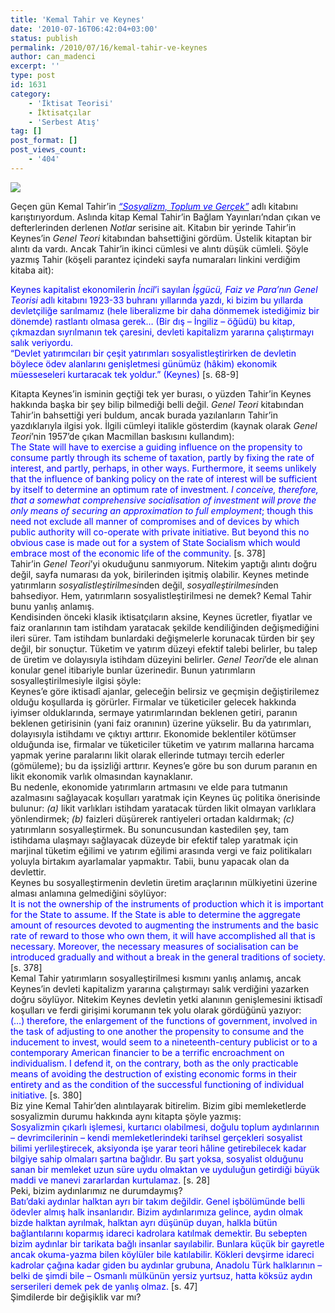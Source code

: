 ```yaml
---
title: 'Kemal Tahir ve Keynes'
date: '2010-07-16T06:42:04+03:00'
status: publish
permalink: /2010/07/16/kemal-tahir-ve-keynes
author: can_madenci
excerpt: ''
type: post
id: 1631
category:
    - 'İktisat Teorisi'
    - İktisatçılar
    - 'Serbest Atış'
tag: []
post_format: []
post_views_count:
    - '404'
---
```

![](http://www.dunyabizim.com/images/news/13727.jpg)

Geçen gün Kemal Tahir’in *<span style="color: #0000ff">[<span style="color: #0000ff">“Sosyalizm, Toplum ve Gerçek”</span>](http://www.kitapyurdu.com/kitap/default.asp?id=3644&sa=61507101)</span>* adlı kitabını karıştırıyordum. Aslında kitap Kemal Tahir’in Bağlam Yayınları’ndan çıkan ve defterlerinden derlenen *Notlar* serisine ait. Kitabın bir yerinde Tahir’in Keynes’in *Genel Teori* kitabından bahsettiğini gördüm. Üstelik kitaptan bir alıntı da vardı. Ancak Tahir’in ikinci cümlesi ve alıntı düşük cümleli. Şöyle yazmış Tahir (köşeli parantez içindeki sayfa numaraları linkini verdiğim kitaba ait):

<span style="color: #0000ff">Keynes kapitalist ekonomilerin *İncil*’i sayılan *İşgücü, Faiz ve Para’nın Genel Teorisi* adlı kitabını 1923-33 buhranı yıllarında yazdı, ki bizim bu yıllarda devletçiliğe sarılmamız (hele liberalizme bir daha dönmemek istediğimiz bir dönemde) rastlantı olmasa gerek… (Bir dış – İngiliz – öğüdü) bu kitap, çıkmazdan sıyrılmanın tek çaresini, devleti kapitalizm yararına çalıştırmayı salık veriyordu.</span>  
<span style="color: #0000ff">“Devlet yatırımcıları bir çeşit yatırımları sosyalistleştirirken de devletin böylece ödev alanlarını genişletmesi günümüz (hâkim) ekonomik müesseseleri kurtaracak tek yoldur.” (Keynes)</span> \[s. 68-9\]  
  
Kitapta Keynes’in isminin geçtiği tek yer burası, o yüzden Tahir’in Keynes hakkında başka bir şey bilip bilmediği belli değil. *Genel Teori* kitabından Tahir’in bahsettiği yeri buldum, ancak burada yazılanların Tahir’in yazdıklarıyla ilgisi yok. İlgili cümleyi italikle gösterdim (kaynak olarak *Genel Teori*’nin 1957’de çıkan Macmillan baskısını kullandım):  
<span style="color: #0000ff">The State will have to exercise a guiding influence on the propensity to consume partly through its scheme of taxation, partly by fixing the rate of interest, and partly, perhaps, in other ways. Furthermore, it seems unlikely that the influence of banking policy on the rate of interest will be sufficient by itself to determine an optimum rate of investment. *I conceive, therefore, that a somewhat comprehensive socialisation of investment will prove the only means of securing an approximation to full employment*; though this need not exclude all manner of compromises and of devices by which public authority will co-operate with private initiative. But beyond this no obvious case is made out for a system of State Socialism which would embrace most of the economic life of the community.</span> \[s. 378\]  
Tahir’in *Genel Teori*’yi okuduğunu sanmıyorum. Nitekim yaptığı alıntı doğru değil, sayfa numarası da yok, birilerinden işitmiş olabilir. Keynes metinde yatırımların *sosyalistleştirilmesi*nden değil, *sosyalleştirilmesi*nden bahsediyor. Hem, yatırımların sosyalistleştirilmesi ne demek? Kemal Tahir bunu yanlış anlamış.  
Kendisinden önceki klasik iktisatçıların aksine, Keynes ücretler, fiyatlar ve faiz oranlarının tam istihdam yaratacak şekilde kendiliğinden değişmediğini ileri sürer. Tam istihdam bunlardaki değişmelerle korunacak türden bir şey değil, bir sonuçtur. Tüketim ve yatırım düzeyi efektif talebi belirler, bu talep de üretim ve dolayısıyla istihdam düzeyini belirler. *Genel Teori*’de ele alınan konular genel itibariyle bunlar üzerinedir. Bunun yatırımların sosyalleştirilmesiyle ilgisi şöyle:  
Keynes’e göre iktisadî ajanlar, geleceğin belirsiz ve geçmişin değiştirilemez olduğu koşullarda iş görürler. Firmalar ve tüketiciler gelecek hakkında iyimser olduklarında, sermaye yatırımlarından beklenen getiri, paranın beklenen getirisinin (yani faiz oranının) üzerine yükselir. Bu da yatırımları, dolayısıyla istihdamı ve çıktıyı arttırır. Ekonomide beklentiler kötümser olduğunda ise, firmalar ve tüketiciler tüketim ve yatırım mallarına harcama yapmak yerine paralarını likit olarak ellerinde tutmayı tercih ederler (gömüleme); bu da işsizliği arttırır. Keynes’e göre bu son durum paranın en likit ekonomik varlık olmasından kaynaklanır.  
Bu nedenle, ekonomide yatırımların artmasını ve elde para tutmanın azalmasını sağlayacak koşulları yaratmak için Keynes üç politika önerisinde bulunur: *(a)* likit varlıkları istihdam yaratacak türden likit olmayan varlıklara yönlendirmek; *(b)* faizleri düşürerek rantiyeleri ortadan kaldırmak; *(c)* yatırımların sosyalleştirmek. Bu sonuncusundan kastedilen şey, tam istihdama ulaşmayı sağlayacak düzeyde bir efektif talep yaratmak için marjinal tüketim eğilimi ve yatırım eğilimi arasında vergi ve faiz politikaları yoluyla birtakım ayarlamalar yapmaktır. Tabii, bunu yapacak olan da devlettir.  
Keynes bu sosyalleştirmenin devletin üretim araçlarının mülkiyetini üzerine alması anlamına gelmediğini söylüyor:  
<span style="color: #0000ff">It is not the ownership of the instruments of production which it is important for the State to assume. If the State is able to determine the aggregate amount of resources devoted to augmenting the instruments and the basic rate of reward to those who own them, it will have accomplished all that is necessary. Moreover, the necessary measures of socialisation can be introduced gradually and without a break in the general traditions of society.</span> \[s. 378\]  
Kemal Tahir yatırımların sosyalleştirilmesi kısmını yanlış anlamış, ancak Keynes’in devleti kapitalizm yararına çalıştırmayı salık verdiğini yazarken doğru söylüyor. Nitekim Keynes devletin yetki alanının genişlemesini iktisadî koşulları ve ferdi girişimi korumanın tek yolu olarak gördüğünü yazıyor:  
<span style="color: #0000ff">(…) therefore, the enlargement of the functions of government, involved in the task of adjusting to one another the propensity to consume and the inducement to invest, would seem to a nineteenth-century publicist or to a contemporary American financier to be a terrific encroachment on individualism. I defend it, on the contrary, both as the only practicable means of avoiding the destruction of existing economic forms in their entirety and as the condition of the successful functioning of individual initiative.</span> \[s. 380\]  
Biz yine Kemal Tahir’den alıntılayarak bitirelim. Bizim gibi memleketlerde sosyalizmin durumu hakkında aynı kitapta şöyle yazmış:  
<span style="color: #0000ff">Sosyalizmin çıkarlı işlemesi, kurtarıcı olabilmesi, doğulu toplum aydınlarının – devrimcilerinin – kendi memleketlerindeki tarihsel gerçekleri sosyalist bilimi yerlileştirecek, aksiyonda işe yarar teori hâline getirebilecek kadar bilgiye sahip olmaları şartına bağlıdır. Bu şart yoksa, sosyalist olduğunu sanan bir memleket uzun süre uydu olmaktan ve uyduluğun getirdiği büyük maddi ve manevi zararlardan kurtulamaz.</span> \[s. 28\]  
Peki, bizim aydınlarımız ne durumdaymış?  
<span style="color: #0000ff">Batı’daki aydınlar halktan ayrı bir takım değildir. Genel işbölümünde belli ödevler almış halk insanlarıdır. Bizim aydınlarımıza gelince, aydın olmak bizde halktan ayrılmak, halktan ayrı düşünüp duyan, halkla bütün bağlantılarını koparmış idareci kadrolara katılmak demektir. Bu sebepten bizim aydınlar bir tarikata bağlı insanlar sayılabilir. Bunlara küçük bir gayretle ancak okuma-yazma bilen köylüler bile katılabilir. Kökleri devşirme idareci kadrolar çağına kadar giden bu aydınlar grubuna, Anadolu Türk halklarının – belki de şimdi bile – Osmanlı mülkünün yersiz yurtsuz, hatta köksüz aydın serserileri demek pek de yanlış olmaz.</span> \[s. 47\]  
Şimdilerde bir değişiklik var mı?